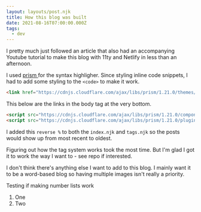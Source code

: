 ```yaml
---
layout: layouts/post.njk
title: How this blog was built
date: 2021-08-16T07:00:00.000Z
tags:
  - dev
---
```

I pretty much just followed an article that also had an accompanying Youtube tutorial to make this blog with 11ty and Netlify in less than an afternoon.

I used [ prism ](https://prismjs.com/) for the syntax highligher. Since styling inline code snippets, I had to add some styling to the `<code>` to make it work.

```html
<link href="https://cdnjs.cloudflare.com/ajax/libs/prism/1.21.0/themes/prism-okaidia.min.css" rel="stylesheet" />
```

This below are the links in the body tag at the very bottom.

```html
<script src="https://cdnjs.cloudflare.com/ajax/libs/prism/1.21.0/components/prism-core.min.js"></script>
<script src="https://cdnjs.cloudflare.com/ajax/libs/prism/1.21.0/plugins/autoloader/prism-autoloader.min.js"></script>
```

I  added this `reverse %` to both the `index.njk` and `tags.njk` so the posts would show up from most recent to oldest. 

Figuring out how the tag system works took the most time. But I'm glad I got it to work the way I want to - see repo if interested.

I don't think there's anything else I want to add to this blog. I mainly want it to be a word-based blog so having multiple images isn't really a priority.

Testing if making number lists work

1. One
2. Two